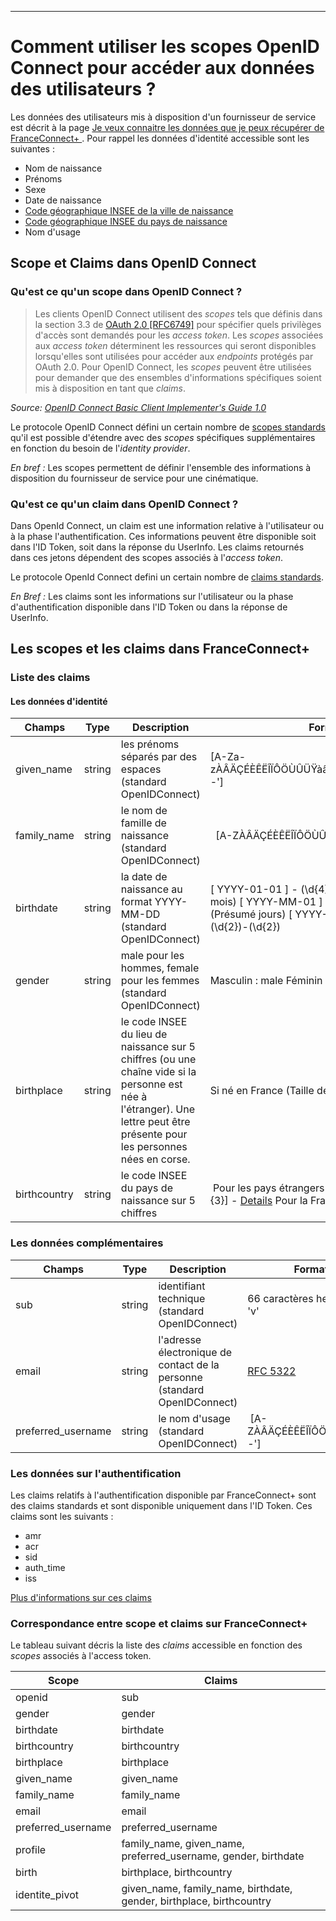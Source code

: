 

---

# Comment utiliser les scopes OpenID Connect pour accéder aux données des utilisateurs ? 

Les données des utilisateurs mis à disposition d'un fournisseur de service est décrit à la page [Je veux connaitre les données que je peux récupérer de FranceConnect+ ](../projet/projet-donnees-fc+.md). Pour rappel les données d'identité accessible sont les suivantes : 

* Nom de naissance
* Prénoms
* Sexe
* Date de naissance
* [Code géographique INSEE de la ville de naissance](https://www.insee.fr/fr/information/2560452)
* [Code géographique INSEE du pays de naissance](https://www.insee.fr/fr/information/2560452)
* Nom d'usage

## Scope et Claims dans OpenID Connect

### Qu'est ce qu'un scope dans OpenID Connect ? 

> Les clients OpenID Connect utilisent des *scopes* tels que définis dans la section 3.3 de [OAuth 2.0 [RFC6749]](https://openid.net/specs/openid-connect-basic-1_0.html#RFC6749) pour spécifier quels privilèges d'accès sont demandés pour les *access token*. Les *scopes* associées aux *access token* déterminent les ressources qui seront disponibles lorsqu'elles sont utilisées pour accéder aux *endpoints* protégés par OAuth 2.0. Pour OpenID Connect, les *scopes* peuvent être utilisées pour demander que des ensembles d'informations spécifiques soient mis à disposition en tant que *claims*.

*Source: [OpenID Connect Basic Client Implementer's Guide 1.0](https://openid.net/specs/openid-connect-basic-1_0.html#Scopes)*

Le protocole OpenID Connect défini un certain nombre de [scopes standards](https://openid.net/specs/openid-connect-basic-1_0.html#Scopes) qu'il est possible d'étendre avec des *scopes* spécifiques supplémentaires en fonction du besoin de l'*identity provider*.

*En bref :* Les scopes permettent de définir l'ensemble des informations à disposition du fournisseur de service pour une cinématique. 

### Qu'est ce qu'un claim dans OpenID Connect ? 

Dans OpenId Connect, un claim est une information relative à l'utilisateur ou à la phase l'authentification. Ces informations peuvent être disponible soit dans l'ID Token, soit dans la réponse du UserInfo. Les claims retournés dans ces jetons dépendent des scopes associés à l'*access token*. 

Le protocole OpenId Connect defini un certain nombre de [claims standards](https://openid.net/specs/openid-connect-core-1_0.html#Claims).

*En Bref :* Les claims sont les informations sur l'utilisateur ou la phase d'authentification disponible dans l'ID Token ou dans la réponse de UserInfo. 

## Les scopes et les claims dans FranceConnect+

### Liste des claims 

#### Les données d'identité

| Champs       | Type   | Description | Format |
|--------------|--------|-------------|--------|
| given_name   | string | les prénoms séparés par des espaces (standard OpenIDConnect) | [A-Za-zÀÂÄÇÉÈÊËÎÏÔÖÙÛÜŸàâäçéèêëîïôöùûüÿÆŒæœ -'] |                                             |
| family_name  | string | le nom de famille de naissance (standard OpenIDConnect) |  [A-ZÀÂÄÇÉÈÊËÎÏÔÖÙÛÜŸÆŒ \-']|                                                 |
| birthdate    | string | la date de naissance au format YYYY-MM-DD (standard OpenIDConnect)                                    | [ YYYY-01-01 ] - (\d{4})-01-01 - (Présumé mois) [ YYYY-MM-01 ] - (\d{4})-(\d{2})-01 - (Présumé jours) [ YYYY-MM-DD ] - (\d{4})-(\d{2})-(\d{2}) |
| gender       | string | male pour les hommes, female pour les femmes (standard OpenIDConnect)| Masculin : male Féminin : female |  
| birthplace   | string | le code INSEE du lieu de naissance sur 5 chiffres (ou une chaîne vide si la personne est née à l'étranger). Une lettre peut être présente pour les personnes nées en corse.| Si né en France (Taille de 5) [(([0-8][0-9AB])|(9[0-8AB]))[0-9]{3}] - [Details](http://xml.insee.fr/schema/cog.html#CodeCommuneFrancaiseOuPaysOuTerritoireEtranger_stype) - [Liste](https://www.insee.fr/fr/information/3363419) <br/>En cas de pays étranger : Champs vide | 
| birthcountry | string | le code INSEE du pays de naissance sur 5 chiffres    | Pour les pays étrangers (Taille de 5 ) [99[0-9]{3}] - [Details](http://xml.insee.fr/schema/cog.html#CodePaysOuTerritoireEtranger_stype) Pour la France 99100  |


### Les données complémentaires

| Champs       | Type   | Description | Format |
|--------------|--------|-------------|--------|
| sub          | string | identifiant technique (standard OpenIDConnect) | 66 caractères hexa + lettre 'v' |
| email        | string | l'adresse électronique de contact de la personne (standard OpenIDConnect) | [RFC 5322](https://xml2rfc.tools.ietf.org/public/rfc/html/rfc5322.html#addrspec) |
| preferred_username | string | le nom d'usage (standard OpenIDConnect) | [A-ZÀÂÄÇÉÈÊËÎÏÔÖÙÛÜŸÆŒ \-'] |

### Les données sur l'authentification

Les claims relatifs à l'authentification disponible par FranceConnect+ sont des claims standards et sont disponible uniquement dans l'ID Token. Ces claims sont les suivants : 

- amr
- acr
- sid
- auth_time
- iss

[Plus d'informations sur ces claims](https://openid.net/specs/openid-connect-basic-1_0.html#IDToken)

### Correspondance entre scope et claims sur FranceConnect+

Le tableau suivant décris la liste des *claims* accessible en fonction des *scopes* associés à l'access token.

| Scope       | Claims   |
| --- | --- |
| openid | sub |
| gender | gender |
| birthdate | birthdate |
| birthcountry | birthcountry |
| birthplace | birthplace |
| given_name | given_name |
| family_name | family_name |
| email | email |
| preferred_username | preferred_username |
| profile | family_name, given_name, preferred_username, gender, birthdate |
| birth | birthplace, birthcountry |
| identite_pivot |given_name, family_name, birthdate, gender, birthplace, birthcountry  |
